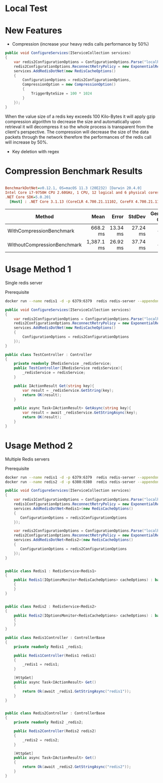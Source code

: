 # Local Test

# New Features

- Compression (increase your heavy redis calls performance by 50%)
```c#
public void ConfigureServices(IServiceCollection services)
{
    var redis2ConfigurationOptions = ConfigurationOptions.Parse("localhost:6379");
    redis2ConfigurationOptions.ReconnectRetryPolicy = new ExponentialRetry(1000);
    services.AddRedisDotNet(new RedisCacheOptions()
    {
        ConfigurationOptions = redis2ConfigurationOptions,
        CompressionOption = new CompressionOption()
        {
            TriggerByteSize = 100 * 1024
        }
    });
}
```
When the value size of a redis key exceeds 100 Kilo-Bytes it will apply gzip compression algorithm to decrease the size and automatically upon retrieval it will decompress it so the whole process is transparent from the client's perspective. The compression will decrease the size of the data packets through the network therefore the performances of the redis call will increase by 50%.

- Key deletion with regex

# Compression Benchmark Results
``` ini

BenchmarkDotNet=v0.12.1, OS=macOS 11.3 (20E232) [Darwin 20.4.0]
Intel Core i7-9750H CPU 2.60GHz, 1 CPU, 12 logical and 6 physical cores
.NET Core SDK=5.0.201
  [Host] : .NET Core 3.1.13 (CoreCLR 4.700.21.11102, CoreFX 4.700.21.11602), X64 RyuJIT DEBUG


```
|                      Method |       Mean |    Error |   StdDev | Gen 0 | Gen 1 | Gen 2 | Allocated |
|---------------------------- |-----------:|---------:|---------:|------:|------:|------:|----------:|
|    WithCompressionBenchmark |   668.2 ms | 13.34 ms | 27.24 ms |     - |     - |     - |   4.88 MB |
| WithoutCompressionBenchmark | 1,387.1 ms | 26.92 ms | 37.74 ms |     - |     - |     - |   2.39 MB |

 
# Usage Method 1
Single redis server

Prerequisite
```bash
docker run --name redis1 -d -p 6379:6379  redis redis-server --appendonly yes
```

```c#
public void ConfigureServices(IServiceCollection services)
{
    var redis2ConfigurationOptions = ConfigurationOptions.Parse("localhost:6379");
    redis2ConfigurationOptions.ReconnectRetryPolicy = new ExponentialRetry(1000);
    services.AddRedisDotNet(new RedisCacheOptions()
    {
        ConfigurationOptions = redis2ConfigurationOptions
    });
}

public class TestController : Controller
{
    private readonly IRedisService _redisService;
    public TestController(IRedisService redisService){
        _redisService = redisService;
    }

    public IActionResult Get(string key){
        var result = _redisService.GetString(key);
        return OK(result);
    }

    public async Task<IActionResult> GetAsync(string key){
        var result = await _redisService.GetStringAsync(key);
        return OK(result);
    }
}


```

# Usage Method 2
Multiple Redis servers

Prerequisite
```bash
docker run --name redis1 -d -p 6379:6379  redis redis-server --appendonly yes
docker run --name redis2 -d -p 6380:6380  redis redis-server --appendonly yes
```

```c#
public void ConfigureServices(IServiceCollection services)
{
    var redis1ConfigurationOptions = ConfigurationOptions.Parse("localhost:6379");
    redis1ConfigurationOptions.ReconnectRetryPolicy = new ExponentialRetry(1000);
    services.AddRedisDotNet<Redis1>(new RedisCacheOptions()
    {
       ConfigurationOptions = redis1ConfigurationOptions
    });

    var redis2ConfigurationOptions = ConfigurationOptions.Parse("localhost:6380");
    redis2ConfigurationOptions.ReconnectRetryPolicy = new ExponentialRetry(1000);
    services.AddRedisDotNet<Redis2>(new RedisCacheOptions()
    {
       ConfigurationOptions = redis2ConfigurationOptions
    });
}


public class Redis1 : RedisService<Redis1>
{
    public Redis1(IOptionsMonitor<RedisCacheOptions> cacheOptions) : base(cacheOptions)
    {
    }
}


public class Redis2 : RedisService<Redis2>
{
    public Redis2(IOptionsMonitor<RedisCacheOptions> cacheOptions) : base(cacheOptions)
    {
    }
}

public class Redis1Controller : ControllerBase
{
    private readonly Redis1 _redis1;

    public Redis1Controller(Redis1 redis1)
    {
        _redis1 = redis1;
    }

    [HttpGet]
    public async Task<IActionResult> Get()
    {
        return Ok(await _redis1.GetStringAsync("redis1"));
    }
}


public class Redis2Controller : ControllerBase
{
    private readonly Redis2 _redis2;

    public Redis2Controller(Redis2 redis2)
    {
        _redis2 = redis2;
    }

    [HttpGet]
    public async Task<IActionResult> Get()
    {
        return Ok(await _redis2.GetStringAsync("redis2"));
    }
}


```


